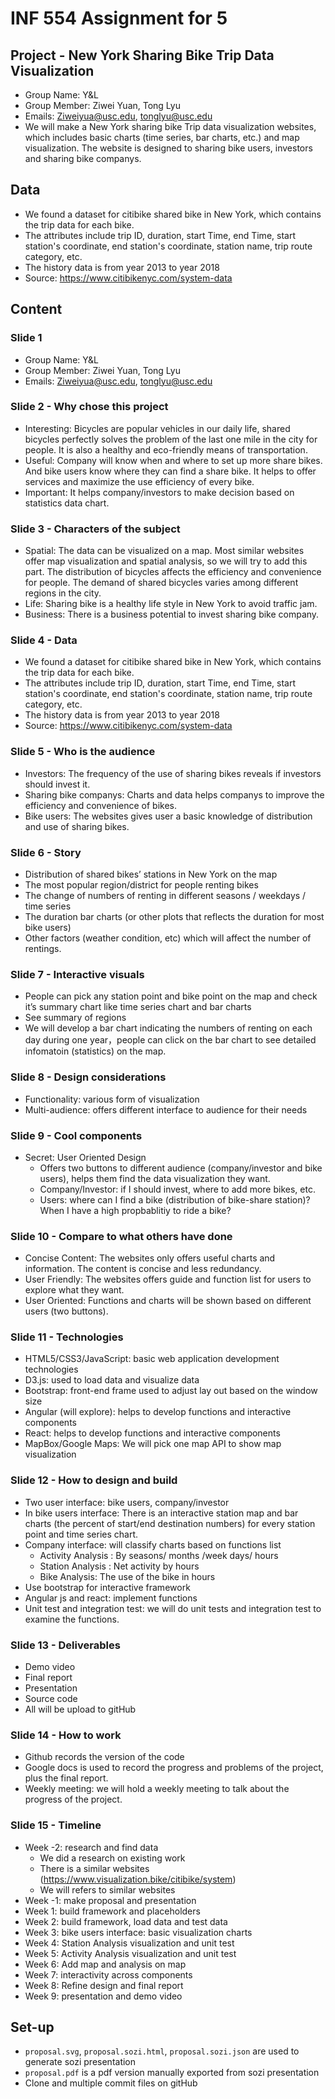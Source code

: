# INF 554 Assignment for 5

## Project - New York Sharing Bike Trip Data Visualization
- Group Name: Y&L
- Group Member: Ziwei Yuan, Tong Lyu
- Emails: Ziweiyua@usc.edu, tonglyu@usc.edu
- We will make a New York sharing bike Trip data visualization websites, which includes basic charts (time series, bar charts, etc.) and map visualization. The website is designed to sharing bike users, investors and sharing bike companys.

## Data
- We found a dataset for citibike shared bike in New York, which contains the trip data for each bike. 
- The attributes include trip ID, duration, start Time, end Time, start station's coordinate, end station's coordinate, station name, trip route category, etc.
- The history data is from year 2013 to year 2018
- Source: https://www.citibikenyc.com/system-data

## Content

### Slide 1
- Group Name: Y&L
- Group Member: Ziwei Yuan, Tong Lyu
- Emails: Ziweiyua@usc.edu, tonglyu@usc.edu

### Slide 2 - Why chose this project
- Interesting: Bicycles are popular vehicles in our daily life, shared bicycles perfectly solves the problem of the last one mile in the city for people. It is also a healthy and eco-friendly means of transportation. 
- Useful: Company will know when and where to set up more share bikes. And bike users know where they can find a share bike. It helps to offer services and maximize the use efficiency of every bike.
- Important: It helps company/investors to make decision based on statistics data chart.

### Slide 3 - Characters of the subject
- Spatial: The data can be visualized on a map. Most similar websites offer map visualization and spatial analysis, so we will try to add this part. The distribution of bicycles affects the efficiency and convenience for people. The demand of shared bicycles varies among different regions in the city.
- Life: Sharing bike is a healthy life style in New York to avoid traffic jam.
- Business: There is a business potential to invest sharing bike company.

### Slide 4 - Data
- We found a dataset for citibike shared bike in New York, which contains the trip data for each bike. 
- The attributes include trip ID, duration, start Time, end Time, start station's coordinate, end station's coordinate, station name, trip route category, etc.
- The history data is from year 2013 to year 2018
- Source: https://www.citibikenyc.com/system-data

### Slide 5 - Who is the audience
- Investors: The frequency of the use of sharing bikes reveals if investors should invest it.
- Sharing bike companys: Charts and data helps companys to improve the efficiency and convenience of bikes.
- Bike users: The websites gives user a basic knowledge of distribution and use of sharing bikes.

### Slide 6 - Story
- Distribution of shared bikes’ stations in New York on the map
- The most popular region/district for people renting bikes
- The change of numbers of renting in different seasons / weekdays / time series
- The duration bar charts (or other plots that reflects the duration for most bike users)
- Other factors (weather condition, etc) which will affect the number of rentings.

### Slide 7 - Interactive visuals
- People can pick any station point and bike point on the map and check it’s summary chart like time series chart and bar charts
- See summary of regions
- We will develop a bar chart indicating the numbers of renting on each day during one year，people can click on the bar chart to see detailed infomatoin (statistics) on the map.

### Slide 8 - Design considerations
- Functionality: various form of visualization
- Multi-audience: offers different interface to audience for their needs

### Slide 9 - Cool components
- Secret: User Oriented Design
  - Offers two buttons to different audience (company/investor and bike users), helps them find the data visualization they     want.
  - Company/Investor: if I should invest, where to add more bikes, etc.
  - Users: where can I find a bike (distribution of bike-share station)? When I have a high propbablitiy to ride a bike?

### Slide 10 - Compare to what others have done
- Concise Content: The websites only offers useful charts and information. The content is concise and less redundancy.
- User Friendly: The websites offers guide and function list for users to explore what they want.
- User Oriented: Functions and charts will be shown based on different users (two buttons).

### Slide 11 - Technologies
- HTML5/CSS3/JavaScript: basic web application development technologies
- D3.js: used to load data and visualize data
- Bootstrap: front-end frame used to adjust lay out based on the window size
- Angular (will explore): helps to develop functions and interactive components
- React: helps to develop functions and interactive components
- MapBox/Google Maps: We will pick one map API to show map visualization

### Slide 12 - How to design and build
- Two user interface: bike users, company/investor
- In bike users interface: There is an interactive station map and bar charts (the percent of start/end destination numbers) for every station point and time series chart.
- Company interface: will classify charts based on functions list
  - Activity Analysis : By seasons/ months /week days/ hours
  - Station Analysis : Net activity by hours
  - Bike Analysis: The use of the bike in hours
- Use bootstrap for interactive framework
- Angular js and react: implement functions
- Unit test and integration test: we will do unit tests and integration test to examine the functions.

### Slide 13 - Deliverables
- Demo video
- Final report
- Presentation 
- Source code
- All will be upload to gitHub

### Slide 14 - How to work
- Github records the version of the code
- Google docs is used to record the progress and problems of the project, plus the final report.
- Weekly meeting: we will hold a weekly meeting to talk about the progress of the project.

### Slide 15 - Timeline
- Week -2: research and find data
  - We did a research on existing work 
  - There is a similar websites (https://www.visualization.bike/citibike/system)
  - We will refers to similar websites
- Week -1: make proposal and presentation
- Week 1: build framework and placeholders
- Week 2: build framework, load data and test data
- Week 3: bike users interface: basic visualization charts
- Week 4: Station Analysis visualization and unit test
- Week 5: Activity Analysis visualization and unit test
- Week 6: Add map and analysis on map
- Week 7: interactivity across components
- Week 8: Refine design and final report
- Week 9: presentation and demo video


## Set-up
- `proposal.svg`, `proposal.sozi.html`, `proposal.sozi.json` are used to generate sozi presentation
- `proposal.pdf` is a pdf version manually exported from sozi presentation
- Clone and multiple commit files on gitHub 
